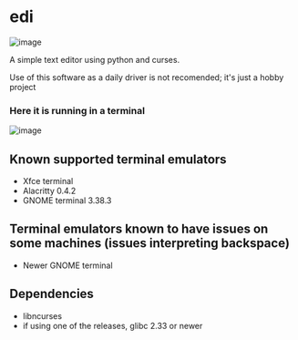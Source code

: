 # edi
![image](https://user-images.githubusercontent.com/71628935/129461661-6376d40d-b7f8-4aed-b96c-507e41689959.png)

A simple text editor using python and curses. 

Use of this software as a daily driver is not recomended; it's just a hobby project

### Here it is running in a terminal
![image](https://user-images.githubusercontent.com/71628935/131351288-e8454c43-3dde-4243-b9e0-0895c798881f.png)

## Known supported terminal emulators
- Xfce terminal
- Alacritty 0.4.2
- GNOME terminal 3.38.3

## Terminal emulators known to have issues on some machines (issues interpreting backspace)
- Newer GNOME terminal 

## Dependencies 
- libncurses
- if using one of the releases, glibc 2.33 or newer
